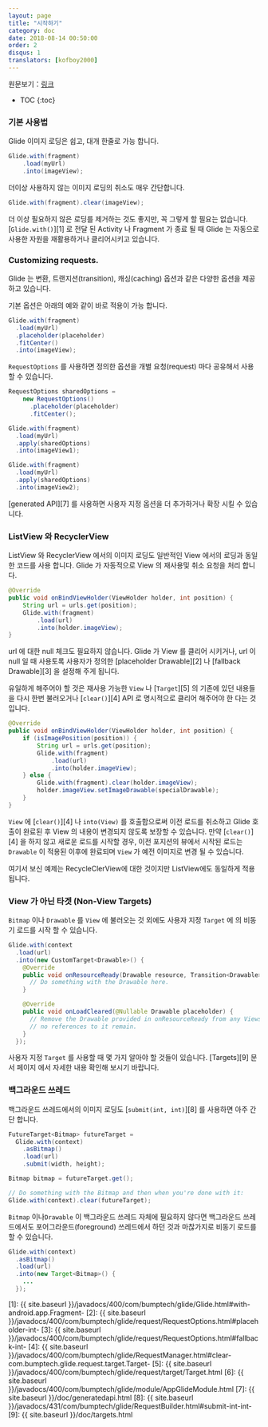 ```yaml
---
layout: page
title: "시작하기"
category: doc
date: 2018-08-14 00:50:00
order: 2
disqus: 1
translators: [kofboy2000]
---
```


원문보기：[링크](http://bumptech.github.io/glide/doc/getting-started.html)

* TOC
{:toc}

### 기본 사용법

Glide 이미지 로딩은 쉽고, 대개 한줄로 가능 합니다.

```java
Glide.with(fragment)
    .load(myUrl)
    .into(imageView);
```

더이상 사용하지 않는 이미지 로딩의 취소도 매우 간단합니다.

```java
Glide.with(fragment).clear(imageView);
```

더 이상 필요하지 않은 로딩를 제거하는 것도 좋지만, 꼭 그렇게 할 필요는 없습니다. [``Glide.with()``][1] 로 전달 된 Activity 나 Fragment 가 종료 될 때 Glide 는 자동으로 사용한 자원을 재활용하거나 클리어시키고 있습니다.

### Customizing requests.

Glide 는 변환, 트랜지션(transition), 캐싱(caching) 옵션과 같은 다양한 옵션을 제공하고 있습니다.

기본 옵션은 아래의 예와 같이 바로 적용이 가능 합니다.

```java
Glide.with(fragment)
  .load(myUrl)
  .placeholder(placeholder)
  .fitCenter()
  .into(imageView);
```

`RequestOptions` 를 사용하면 정의한 옵션을 개별 요청(request) 마다 공유해서 사용 할 수 있습니다.

```java
RequestOptions sharedOptions =
    new RequestOptions()
      .placeholder(placeholder)
      .fitCenter();

Glide.with(fragment)
  .load(myUrl)
  .apply(sharedOptions)
  .into(imageView1);

Glide.with(fragment)
  .load(myUrl)
  .apply(sharedOptions)
  .into(imageView2);
```

[generated API][7] 를 사용하면 사용자 지정 옵션을 더 추가하거나 확장 시킬 수 있습니다.

### ListView 와 RecyclerView

ListView 와 RecyclerView 에서의 이미지 로딩도 일반적인 View 에서의 로딩과 동일한 코드를 사용 합니다. Glide 가 자동적으로 View 의 재사용및 취소 요청을 처리 합니다.

```java
@Override
public void onBindViewHolder(ViewHolder holder, int position) {
    String url = urls.get(position);
    Glide.with(fragment)
        .load(url)
        .into(holder.imageView);
}
```

url 에 대한 null 체크도 필요하지 않습니다. Glide 가 View 를 클리어 시키거나, url 이 null 일 때 사용토록 사용자가 정의한 [placeholder Drawable][2] 나 [fallback Drawable][3] 을 설정해 주게 됩니다.

유일하게 해주어야 할 것은 재사용 가능한 ``View`` 나 [``Target``][5] 의 기존에 있던 내용들을 다시 한번 불러오거나 [``clear()``][4] API 로 명시적으로 클리어 해주어야 한 다는 것 입니다.

```java
@Override
public void onBindViewHolder(ViewHolder holder, int position) {
    if (isImagePosition(position)) {
        String url = urls.get(position);
        Glide.with(fragment)
            .load(url)
            .into(holder.imageView);
    } else {
        Glide.with(fragment).clear(holder.imageView);
        holder.imageView.setImageDrawable(specialDrawable);
    }
}
```

``View`` 에 [``clear()``][4] 나 ``into(View)`` 를 호출함으로써 이전 로드를 취소하고 Glide 호출이 완료된 후 View 의 내용이 변경되지 않도록 보장할 수 있습니다. 만약 [``clear()``][4] 을 하지 않고 새로운 로드를 시작할 경우, 이전 포지션의 뷰에서 시작된 로드는 ``Drawable`` 이 적용된 이후에 완료되며 ``View`` 가 예전 이미지로 변경 될 수 있습니다.

여기서 보신 예제는 RecycleClerView에 대한 것이지만 ListView에도 동일하게 적용 됩니다.

### View 가 아닌 타겟 (Non-View Targets)

``Bitmap`` 이나 ``Drawable`` 를 ``View`` 에 불러오는 것 외에도 사용자 지정 ``Target`` 에 의 비동기 로드를 시작 할 수 있습니다.

```java
Glide.with(context
  .load(url)
  .into(new CustomTarget<Drawable>() {
    @Override
    public void onResourceReady(Drawable resource, Transition<Drawable> transition) {
      // Do something with the Drawable here.
    }

    @Override
    public void onLoadCleared(@Nullable Drawable placeholder) {
      // Remove the Drawable provided in onResourceReady from any Views and ensure
      // no references to it remain.
    }
  });
```

사용자 지정 ``Target`` 를 사용할 때 몇 가지 알아야 할 것들이 있습니다. [Targets][9] 문서 페이지 에서 자세한 내용 확인해 보시기 바랍니다.

### 백그라운드 쓰레드

백그라운드 쓰레드에서의 이미지 로딩도 [``submit(int, int)``][8] 를 사용하면 아주 간단 합니다.

```java
FutureTarget<Bitmap> futureTarget =
  Glide.with(context)
    .asBitmap()
    .load(url)
    .submit(width, height);

Bitmap bitmap = futureTarget.get();

// Do something with the Bitmap and then when you're done with it:
Glide.with(context).clear(futureTarget);
```

``Bitmap`` 이나``Drawable`` 이 백그라운드 쓰레드 자체에 필요하지 않다면 백그라운드 쓰레드에서도 포어그라운드(foreground) 쓰레드에서 하던 것과 마찮가지로 비동기 로드를 할 수 있습니다.

```java
Glide.with(context)
  .asBitmap()
  .load(url)
  .into(new Target<Bitmap>() {
    ...
  });
```

[1]: {{ site.baseurl }}/javadocs/400/com/bumptech/glide/Glide.html#with-android.app.Fragment-
[2]: {{ site.baseurl }}/javadocs/400/com/bumptech/glide/request/RequestOptions.html#placeholder-int-
[3]: {{ site.baseurl }}/javadocs/400/com/bumptech/glide/request/RequestOptions.html#fallback-int-
[4]: {{ site.baseurl }}/javadocs/400/com/bumptech/glide/RequestManager.html#clear-com.bumptech.glide.request.target.Target-
[5]: {{ site.baseurl }}/javadocs/400/com/bumptech/glide/request/target/Target.html
[6]: {{ site.baseurl }}/javadocs/400/com/bumptech/glide/module/AppGlideModule.html
[7]: {{ site.baseurl }}/doc/generatedapi.html
[8]: {{ site.baseurl }}/javadocs/431/com/bumptech/glide/RequestBuilder.html#submit-int-int-
[9]: {{ site.baseurl }}/doc/targets.html
